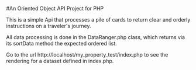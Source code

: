#An Oriented Object API Project for PHP

This is a simple Api that processes a pile of cards to return clear and orderly instructions on a traveler's journey.

All data processing is done in the DataRanger.php class, which returns via its sortData method the expected ordered list.

Go to the url http://localhost/my_property_test/index.php to see the rendering for a dataset defined in index.php.
